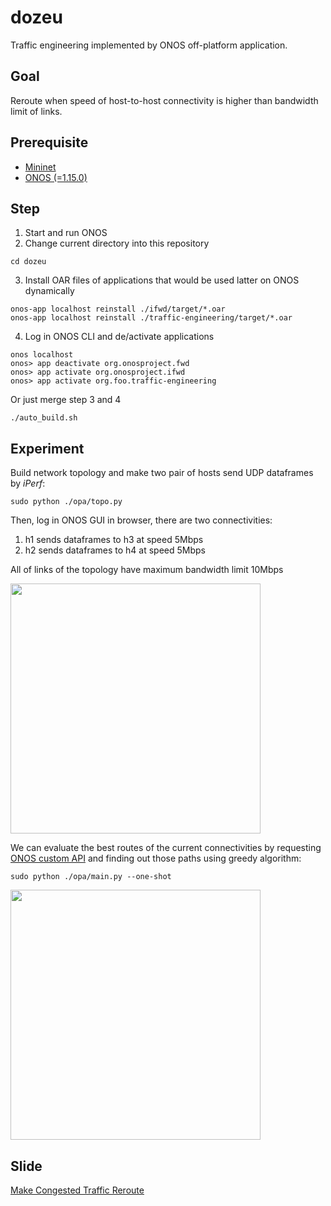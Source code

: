 # dozeu
Traffic engineering implemented by ONOS off-platform application.

## Goal
Reroute when speed of host-to-host connectivity is higher than bandwidth limit of links.

## Prerequisite
* [Mininet](https://github.com/mininet/mininet)
* [ONOS (=1.15.0)](https://github.com/opennetworkinglab/onos)

## Step
1. Start and run ONOS
2. Change current directory into this repository
```
cd dozeu
```
3. Install OAR files of applications that would be used latter on ONOS dynamically
```
onos-app localhost reinstall ./ifwd/target/*.oar
onos-app localhost reinstall ./traffic-engineering/target/*.oar
```
4. Log in ONOS CLI and de/activate applications
```
onos localhost
onos> app deactivate org.onosproject.fwd
onos> app activate org.onosproject.ifwd
onos> app activate org.foo.traffic-engineering
```
Or just merge step 3 and 4
```
./auto_build.sh
```
## Experiment
Build network topology and make two pair of hosts send UDP dataframes by *iPerf*:
```
sudo python ./opa/topo.py
```
Then, log in ONOS GUI in browser, there are two connectivities:
1. h1 sends dataframes to h3 at speed 5Mbps
2. h2 sends dataframes to h4 at speed 5Mbps

All of links of the topology have maximum bandwidth limit 10Mbps

<img src="https://github.com/derailment/dozeu/blob/master/image/reroute_before.png" width="400">

We can evaluate the best routes of the current connectivities by requesting [ONOS custom API](https://github.com/derailment/dozeu/tree/master/traffic-engineering) and finding out those paths using greedy algorithm:
```
sudo python ./opa/main.py --one-shot
```

<img src="https://github.com/derailment/dozeu/blob/master/image/reroute_after.png" width="400">

## Slide
[Make Congested Traffic Reroute](https://www.slideshare.net/AbbyWu10/make-congested-traffic-reroute)

